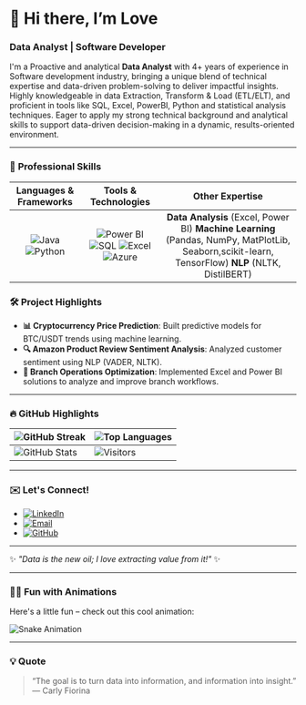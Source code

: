 # 👋 **Hi there, I’m Love**  
### **Data Analyst | Software Developer**

I'm a Proactive and analytical **Data Analyst** with 4+ years of experience in Software development industry, bringing a unique blend of technical expertise and data-driven problem-solving to deliver impactful insights. Highly knowledgeable in data Extraction, Transform & Load (ETL/ELT), and proficient in tools like SQL, Excel, PowerBI, Python and statistical analysis techniques. Eager to apply my strong technical background and analytical skills to support data-driven decision-making in a dynamic, results-oriented environment.

---

### 💼 **Professional Skills**

| **Languages & Frameworks** | **Tools & Technologies** | **Other Expertise** |
| :------------------------: | :----------------------: | :-----------------: |
| ![Java](https://img.shields.io/badge/Java-ED8B00?style=for-the-badge&logo=java&logoColor=white) ![Python](https://img.shields.io/badge/Python-3776AB?style=for-the-badge&logo=python&logoColor=white) | ![Power BI](https://img.shields.io/badge/Power%20BI-F2C811?style=for-the-badge&logo=powerbi&logoColor=black) ![SQL](https://img.shields.io/badge/SQL-4479A1?style=for-the-badge&logo=postgresql&logoColor=white) ![Excel](https://img.shields.io/badge/Excel-217346?style=for-the-badge&logo=microsoftexcel&logoColor=white) ![Azure](https://img.shields.io/badge/Microsoft%20Azure-0078D4?style=for-the-badge&logo=microsoftazure&logoColor=white) | **Data Analysis** (Excel, Power BI) **Machine Learning** (Pandas, NumPy, MatPlotLib, Seaborn,scikit-learn, TensorFlow) **NLP** (NLTK, DistilBERT) |

### 🛠 **Project Highlights**
- **📊 Cryptocurrency Price Prediction**: Built predictive models for BTC/USDT trends using machine learning.
- **🔍 Amazon Product Review Sentiment Analysis**: Analyzed customer sentiment using NLP (VADER, NLTK).
- **🚀 Branch Operations Optimization**: Implemented Excel and Power BI solutions to analyze and improve branch workflows.

---

### 🔥 **GitHub Highlights**

| ![GitHub Streak](https://github-readme-streak-stats.herokuapp.com/?user=lovek28&theme=highcontrast) | ![Top Languages](https://github-readme-stats.vercel.app/api/top-langs/?username=lovek28&layout=compact&theme=highcontrast) |
| ------------------------------------------------------------ | ------------------------------------------------------------- |
| ![GitHub Stats](https://github-readme-stats.vercel.app/api?username=lovek28&show_icons=true&theme=highcontrast) | ![Visitors](https://visitor-badge.laobi.icu/badge?page_id=lovek28.lovek28) |

---

### ✉️ **Let's Connect!**

- [![LinkedIn](https://img.shields.io/badge/LinkedIn-0A66C2?style=for-the-badge&logo=linkedin&logoColor=white)](https://www.linkedin.com/in/lovek28)
- [![Email](https://img.shields.io/badge/Email-D14836?style=for-the-badge&logo=gmail&logoColor=white)](mailto:lovekites22@gmail.com)
- [![GitHub](https://img.shields.io/badge/GitHub-171515?style=for-the-badge&logo=github&logoColor=white)](https://github.com/lovek28)

---

✨ *"Data is the new oil; I love extracting value from it!"* ✨

---

### 👨‍💻 **Fun with Animations**  
Here's a little fun – check out this cool animation:

![Snake Animation](https://github.com/lovek28/lovek28/blob/output/github-contribution-grid-snake.svg)

---

### 💡 **Quote**  
> “The goal is to turn data into information, and information into insight.” — Carly Fiorina
